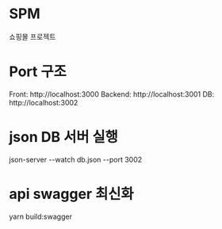 # SPM
쇼핑몰 프로젝트

# Port 구조
Front: http://localhost:3000
Backend: http://localhost:3001
DB: http://localhost:3002

# json DB 서버 실행
json-server --watch db.json --port 3002

# api swagger 최신화
yarn build:swagger